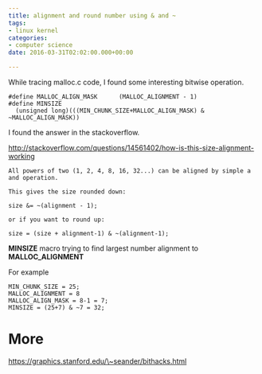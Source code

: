 ```yaml
---
title: alignment and round number using & and ~
tags:
- linux kernel
categories:
- computer science
date: 2016-03-31T02:02:00.000+00:00

---
```

While tracing malloc.c code, I found some interesting bitwise operation.

    #define MALLOC_ALIGN_MASK      (MALLOC_ALIGNMENT - 1)
    #define MINSIZE  
      (unsigned long)(((MIN_CHUNK_SIZE+MALLOC_ALIGN_MASK) & ~MALLOC_ALIGN_MASK))

I found the answer in the stackoverflow.

http://stackoverflow.com/questions/14561402/how-is-this-size-alignment-working

    All powers of two (1, 2, 4, 8, 16, 32...) can be aligned by simple a and operation.
    
    This gives the size rounded down:
    
    size &= ~(alignment - 1); 
    
    or if you want to round up:
    
    size = (size + alignment-1) & ~(alignment-1);

**MINSIZE** macro trying to find largest number alignment to **MALLOC_ALIGNMENT**

For example

    MIN_CHUNK_SIZE = 25;
    MALLOC_ALIGNMENT = 8
    MALLOC_ALIGN_MASK = 8-1 = 7;
    MINSIZE = (25+7) & ~7 = 32;

# More

https://graphics.stanford.edu/\~seander/bithacks.html